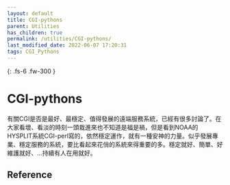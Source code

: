 ```yaml
---
layout: default
title: CGI-pythons
parent: Utilities
has_children: true
permalink: /utilities/CGI-pythons/
last_modified_date: 2022-06-07 17:20:31
tags: CGI_Pythons
---
```


{: .fs-6 .fw-300 }

# CGI-pythons
有關CGI是否是最好、最穩定、值得發展的遠端服務系統，已經有很多討論了。在大家看壞、看淡的時刻一頭栽進來也不知道是福是禍，但是看到NOAA的HYSPLIT系統CGI-perl寫的，依然穩定運作，就有一種安神的力量。似乎發展專業、穩定服務的系統，要比看起來花俏的系統來得重要的多。穩定就好、簡單、好維護就好、...持續有人在用就好。


## Reference

